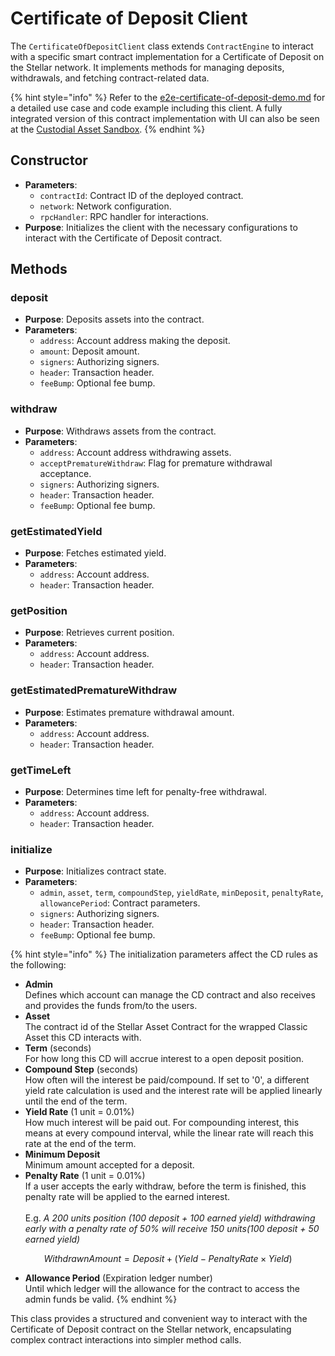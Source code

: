 # Certificate of Deposit Client

The `CertificateOfDepositClient` class extends `ContractEngine` to interact with a specific smart contract implementation for a Certificate of Deposit on the Stellar network. It implements methods for managing deposits, withdrawals, and fetching contract-related data.

{% hint style="info" %}
Refer to the [e2e-certificate-of-deposit-demo.md](../../tutorials/e2e-certificate-of-deposit-demo.md "mention") for a detailed use case and code example including this client. A fully integrated version of this contract implementation with UI can also be seen at the [Custodial Asset Sandbox](https://stellar.cheesecakelabs.com/).
{% endhint %}

## **Constructor**

* **Parameters**:
  * `contractId`: Contract ID of the deployed contract.
  * `network`: Network configuration.
  * `rpcHandler`: RPC handler for interactions.
* **Purpose**: Initializes the client with the necessary configurations to interact with the Certificate of Deposit contract.

## **Methods**

### deposit

* **Purpose**: Deposits assets into the contract.
* **Parameters**:
  * `address`: Account address making the deposit.
  * `amount`: Deposit amount.
  * `signers`: Authorizing signers.
  * `header`: Transaction header.
  * `feeBump`: Optional fee bump.

### withdraw

* **Purpose**: Withdraws assets from the contract.
* **Parameters**:
  * `address`: Account address withdrawing assets.
  * `acceptPrematureWithdraw`: Flag for premature withdrawal acceptance.
  * `signers`: Authorizing signers.
  * `header`: Transaction header.
  * `feeBump`: Optional fee bump.

### getEstimatedYield

* **Purpose**: Fetches estimated yield.
* **Parameters**:
  * `address`: Account address.
  * `header`: Transaction header.

### getPosition

* **Purpose**: Retrieves current position.
* **Parameters**:
  * `address`: Account address.
  * `header`: Transaction header.

### getEstimatedPrematureWithdraw

* **Purpose**: Estimates premature withdrawal amount.
* **Parameters**:
  * `address`: Account address.
  * `header`: Transaction header.

### getTimeLeft

* **Purpose**: Determines time left for penalty-free withdrawal.
* **Parameters**:
  * `address`: Account address.
  * `header`: Transaction header.

### initialize

* **Purpose**: Initializes contract state.
* **Parameters**:
  * `admin`, `asset`, `term`, `compoundStep`, `yieldRate`, `minDeposit`, `penaltyRate`, `allowancePeriod`: Contract parameters.
  * `signers`: Authorizing signers.
  * `header`: Transaction header.
  * `feeBump`: Optional fee bump.

{% hint style="info" %}
The initialization parameters affect the CD rules as the following:



* **Admin**\
  Defines which account can manage the CD contract and also receives and provides the funds from/to the users.
* **Asset** \
  The contract id of the Stellar Asset Contract for the wrapped Classic Asset this CD interacts with.
* **Term** (seconds)\
  For how long this CD will accrue interest to a open deposit position.
* **Compound Step** (seconds)\
  How often will the interest be paid/compound. If set to '0', a different yield rate calculation is used and the interest rate will be applied linearly until the end of the term.
* **Yield Rate** (1 unit = 0.01%)\
  How much interest will be paid out. For compounding interest, this means at every compound interval, while the linear rate will reach this rate at the end of the term.
* **Minimum Deposit**\
  Minimum amount accepted for a deposit.
* **Penalty Rate** (1 unit = 0.01%)\
  If a user accepts the early withdraw, before the term is finished, this penalty rate will be applied to the earned interest. \
  \
  E.g.  _A 200 units position (100 deposit + 100 earned yield) withdrawing early with a penalty rate of 50% will receive 150 units(100 deposit + 50 earned yield)_&#x20;

$$
Withdrawn Amount=Deposit+(Yield−Penalty Rate×Yield)
$$

* **Allowance Period** (Expiration ledger number)\
  Until which ledger will the allowance for the contract to access the admin funds be valid.
{% endhint %}



This class provides a structured and convenient way to interact with the Certificate of Deposit contract on the Stellar network, encapsulating complex contract interactions into simpler method calls.
